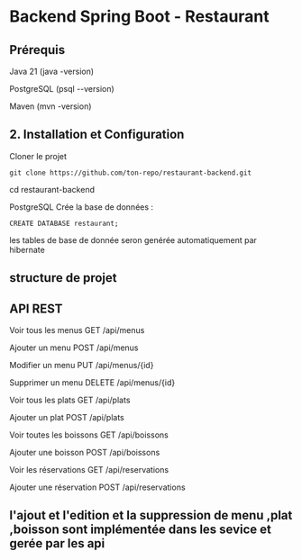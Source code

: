 # Backend Spring Boot - Restaurant

## Prérequis

Java 21 (java -version)

PostgreSQL (psql --version)

Maven (mvn -version)
## 2. Installation et Configuration
Cloner le projet

```git clone https://github.com/ton-repo/restaurant-backend.git```

cd restaurant-backend

 PostgreSQL
Crée la base de données :

```CREATE DATABASE restaurant;```

les tables de base de donnée seron genérée automatiquement par hibernate
## structure de projet

## API REST
   
Voir tous les menus	GET	/api/menus
   
Ajouter un menu	POST	/api/menus

Modifier un menu	PUT	/api/menus/{id}
   
Supprimer un menu	DELETE	/api/menus/{id}

Voir tous les plats	GET	/api/plats
   
Ajouter un plat	POST	/api/plats
   
 Voir toutes les boissons	GET	/api/boissons
   
Ajouter une boisson	POST	/api/boissons
   
Voir les réservations	GET	/api/reservations

Ajouter une réservation	POST	/api/reservations 

## l'ajout et l'edition et la suppression de menu ,plat ,boisson sont implémentée dans les sevice et gerée par les api
